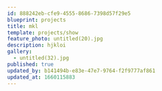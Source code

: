 ```yaml
---
id: 888242eb-cfe9-4555-8686-7398d57f29e5
blueprint: projects
title: mkl
template: projects/show
feature_photo: untitled(20).jpg
description: hjkloi
gallery:
  - untitled(32).jpg
published: true
updated_by: b141494b-e83e-47e7-9764-f2f9777af861
updated_at: 1660115883
---
```


